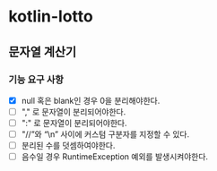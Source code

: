 # kotlin-lotto

## 문자열 계산기

### 기능 요구 사항

- [x] null 혹은 blank인 경우 0을 분리해야한다. 
- [ ] "," 로 문자열이 분리되어야한다.
- [ ] ":" 로 문자열이 분리되어야한다.
- [ ] "//”와 “\n” 사이에 커스텀 구분자를 지정할 수 있다.
- [ ] 분리된 수를 덧셈하여야한다.
- [ ] 음수일 경우 RuntimeException 예외를 발생시켜야한다.
